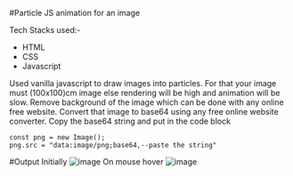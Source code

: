 #Particle JS animation for an image

Tech Stacks used:-
- HTML
- CSS
- Javascript

Used vanilla javascript to draw images into particles. For that your image must (100x100)cm image else rendering will be high and animation will be slow. Remove background of the image which can be done with any online free website. Convert that image to base64 using any free online website converter. Copy the base64 string and put in the code block
```
const png = new Image();
png.src = "data:image/png;base64,--paste the string"
```

#Output
Initially
![image](https://user-images.githubusercontent.com/92020810/165368668-82c25a55-ca99-4760-833a-40918dc18c26.png)
On mouse hover
![image](https://user-images.githubusercontent.com/92020810/165368831-204ac6c1-25c2-48e9-887b-25159a675c5b.png)
